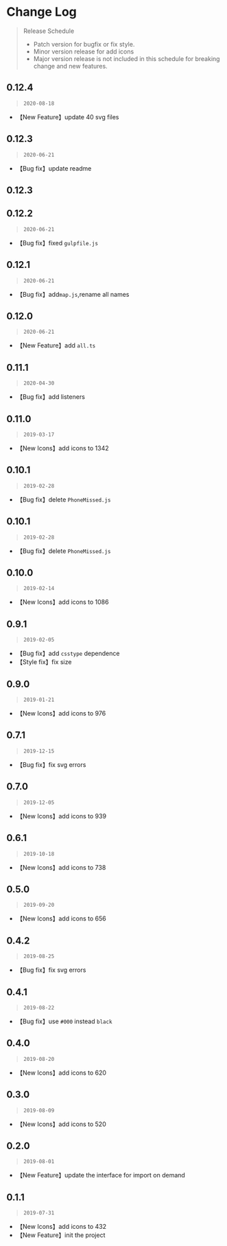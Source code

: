 # Change Log

> Release Schedule
> * Patch version for bugfix or fix style.
> * Minor version release for add icons
> * Major version release is not included in this schedule for breaking change and new features.
## 0.12.4
> `2020-08-18`
* 【New Feature】update 40 svg files

## 0.12.3
> `2020-06-21`
* 【Bug fix】update readme
## 0.12.3
>
## 0.12.2
> `2020-06-21`
* 【Bug fix】fixed `gulpfile.js`

## 0.12.1
> `2020-06-21`
* 【Bug fix】add`map.js`,rename all names

## 0.12.0
> `2020-06-21`
* 【New Feature】add `all.ts`

## 0.11.1
> `2020-04-30`
* 【Bug fix】add listeners

## 0.11.0
> `2019-03-17`
* 【New Icons】add icons to 1342

## 0.10.1
> `2019-02-28`
* 【Bug fix】delete `PhoneMissed.js`

## 0.10.1
> `2019-02-28`
* 【Bug fix】delete `PhoneMissed.js`

## 0.10.0
> `2019-02-14`
* 【New Icons】add icons to 1086

## 0.9.1
> `2019-02-05`
* 【Bug fix】add `csstype` dependence
* 【Style fix】fix size

## 0.9.0
> `2019-01-21`
* 【New Icons】add icons to 976

## 0.7.1
> `2019-12-15`
* 【Bug fix】fix svg errors

## 0.7.0
> `2019-12-05`
* 【New Icons】add icons to 939

## 0.6.1
> `2019-10-18`
* 【New Icons】add icons to 738

## 0.5.0
> `2019-09-20`
* 【New Icons】add icons to 656

## 0.4.2
> `2019-08-25`
* 【Bug fix】fix svg errors

## 0.4.1
> `2019-08-22`
* 【Bug fix】use `#000` instead `black`

## 0.4.0
> `2019-08-20`
* 【New Icons】add icons to 620

## 0.3.0
> `2019-08-09`
* 【New Icons】add icons to 520

## 0.2.0
> `2019-08-01`
* 【New Feature】update the interface for import on demand

## 0.1.1

> `2019-07-31`
* 【New Icons】add icons to 432
* 【New Feature】init the project

